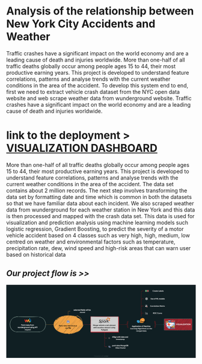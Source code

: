 # **Analysis of the relationship between New York City Accidents and Weather**

Traffic crashes have a significant impact on the world economy and are a leading cause of death and injuries worldwide. More than one-half of all traffic deaths globally occur among people ages 15 to 44, their most productive earning years. This project is developed to understand feature correlations, patterns and analyse trends with the current weather conditions in the area of the accident. To develop this system end to end, first we need to extract vehicle crash dataset from the NYC open data website  and web scrape weather data from wunderground website.  Traffic crashes have a significant impact on the world economy and are a leading cause of death and injuries worldwide.

# link to the deployment >  <a href="https://nyc-crash-analysis.netlify.app/">VISUALIZATION DASHBOARD</a>



More than one-half of all traffic deaths globally occur among people ages 15 to 44, their most productive earning years. This project is developed to understand feature correlations, patterns and analyse trends with the current weather conditions in the area of the accident. The data set contains about 2 million records. The next step involves transforming the data set by formatting date and time which is common in both the datasets so that we have familiar data about each incident.  We also scraped weather data from wunderground for each weather station in New York and this data is then processed and mapped with the crash data set.  This data is used for visualization and prediction analysis using machine learning models such logistic regression, Gradient Boosting, to predict the severity of a motor vehicle accident based on 4 classes such as very high, high, medium, low centred on weather and environmental factors such as temperature, precipitation rate, dew, wind speed and high-risk areas that can warn user based on historical data


## *Our project flow is >>*
<img src="docs/project_overview.png">


